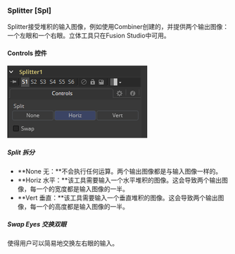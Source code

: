 ### Splitter [Spl]

Splitter接受堆积的输入图像，例如使用Combiner创建的，并提供两个输出图像：一个左眼和一个右眼。立体工具只在Fusion Studio中可用。

#### Controls 控件

![Spl_Controls](images/Spl_Controls.png)

##### Split 拆分

- **None 无：**不会执行任何运算。两个输出图像都是与输入图像一样的。
- **Horiz 水平：**该工具需要输入一个水平堆积的图像。这会导致两个输出图像，每一个的宽度都是输入图像的一半。
- **Vert 垂直：**该工具需要输入一个垂直堆积的图像。这会导致两个输出图像，每一个的高度都是输入图像的一半。

##### Swap Eyes 交换双眼

使得用户可以简易地交换左右眼的输入。